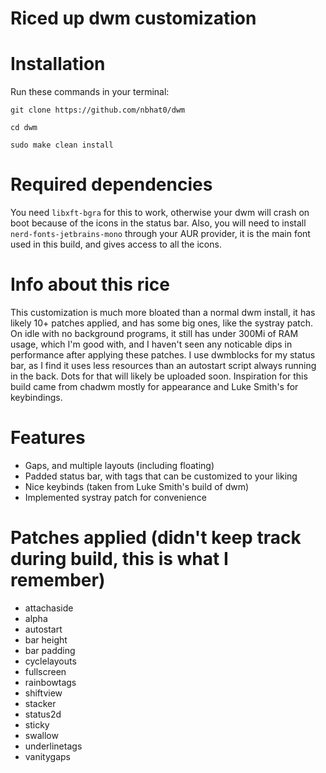 # Riced up dwm customization

# Installation
Run these commands in your terminal:

`git clone https://github.com/nbhat0/dwm`

`cd dwm`

`sudo make clean install`

# Required dependencies
You need `libxft-bgra` for this to work, otherwise your dwm will crash on boot because of the icons in the status bar. Also, you will
need to install `nerd-fonts-jetbrains-mono` through your AUR provider, it is the main font used in this build, and gives access to all 
the icons. 

# Info about this rice
This customization is much more bloated than a normal dwm install, it has likely 10+ patches applied, and has some big ones, like the
systray patch. On idle with no background programs, it still has under 300Mi of RAM usage, which I'm good with, and I haven't seen any noticable dips in performance after applying these patches. I use dwmblocks for my status bar, as I find it uses less resources than an autostart script always running in the back. Dots for that will likely be uploaded soon. Inspiration for this build came from chadwm mostly for appearance and Luke Smith's for keybindings. 

# Features
* Gaps, and multiple layouts (including floating)
* Padded status bar, with tags that can be customized to your liking
* Nice keybinds (taken from Luke Smith's build of dwm)
* Implemented systray patch for convenience

# Patches applied (didn't keep track during build, this is what I remember)
* attachaside
* alpha
* autostart
* bar height
* bar padding
* cyclelayouts
* fullscreen
* rainbowtags
* shiftview
* stacker
* status2d
* sticky
* swallow
* underlinetags
* vanitygaps
